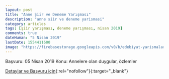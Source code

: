 ```yaml
---
layout: post
title: "Anne Şiir ve Deneme Yarışması"
description: "anne siir ve deneme yarismasi"
category: articles
tags: [şiir yarışması, deneme yarışması, nisan 2019]
comments: true
dateHuman: "5 Nisan 2019"
lastDate: 1554411600
image: "https://firebasestorage.googleapis.com/v0/b/edebiyat-yarismalari.appspot.com/o/anne-siir-deneme.jpg?alt=media&token=0350fd50-2a85-4808-856f-c4abc2181ba0"
---
```


Başvuru: 05 Nisan 2019 
Konu: Annelere olan duygular, özlemler

[Detaylar ve Başvuru için](http://www.mersin.edu.tr/haberler/350433/anne-konulu-siir-ve-deneme-yarismasi?utm_source=edebiyatyarismalari.com&utm_medium=affiliate&utm_campaign=cpc){:rel="nofollow"}{:target="_blank"}